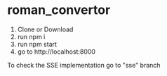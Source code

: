 # roman_convertor

1. Clone or Download
2. run npm i
3. run npm start
4. go to http://localhost:8000

To check the SSE implementation go to "sse" branch
